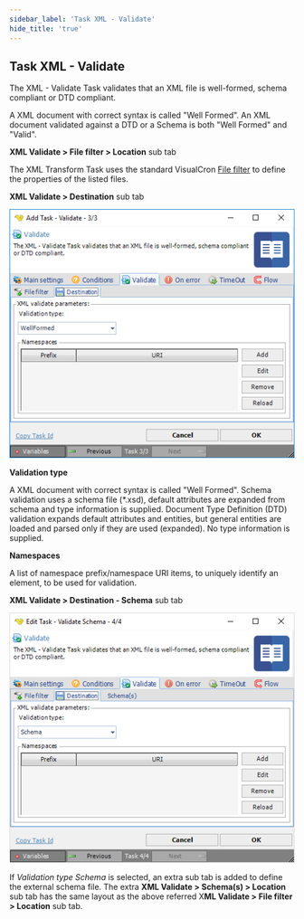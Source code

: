 ```yaml
---
sidebar_label: 'Task XML - Validate'
hide_title: 'true'
---
```


## Task XML - Validate

The XML - Validate Task validates that an XML file is well-formed, schema compliant or DTD compliant.
 
A XML document with correct syntax is called "Well Formed". An XML document validated against a DTD or a Schema is both "Well Formed" and "Valid".
 
**XML Validate > File filter > Location** sub tab

The XML Transform Task uses the standard VisualCron [File filter](../../../server/job-tasks-file-filter) to define the properties of the listed files.
 
**XML Validate > Destination** sub tab

![](../../../../../static/img/taskxmlvalidatedestination.png)

**Validation type**

A XML document with correct syntax is called "Well Formed". Schema validation uses a schema file (*.xsd), default attributes are expanded from schema and type information is supplied. Document Type Definition (DTD) validation expands default attributes and entities, but general entities are loaded and parsed only if they are used (expanded). No type information is supplied.
 
**Namespaces**

A list of namespace prefix/namespace URI items, to uniquely identify an element, to be used for validation.
 
**XML Validate > Destination - Schema** sub tab

![](../../../../../static/img/taskxmlvalidatedestinationschema.png)

If *Validation type Schema* is selected, an extra sub tab is added to define the external schema file. The extra **XML Validate > Schema(s) > Location** sub tab has the same layout as the above referred X**ML Validate > File filter > Location** sub tab.

